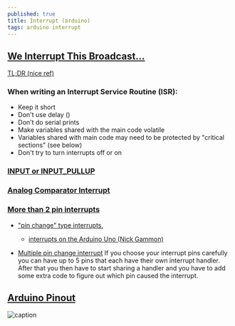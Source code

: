 ```yaml
---
published: true
title: Interrupt (arduino)
tags: arduino interrupt
---
```

## [We Interrupt This Broadcast...](https://www.allaboutcircuits.com/technical-articles/using-interrupts-on-arduino/)

[TL;DR (nice ref)](https://arduino.stackexchange.com/questions/30968/how-do-interrupts-work-on-the-arduino-uno-and-similar-boards/30969#30969)

### When writing an Interrupt Service Routine (ISR):
- Keep it short
- Don't use delay ()
- Don't do serial prints
- Make variables shared with the main code volatile
- Variables shared with main code may need to be protected by "critical sections" (see below)
- Don't try to turn interrupts off or on

### [INPUT or INPUT_PULLUP](https://forum.arduino.cc/index.php?topic=384675.0)

### [Analog Comparator Interrupt](https://forum.arduino.cc/index.php?topic=149840.0)

### [More than 2 pin interrupts](https://forum.arduino.cc/index.php?topic=13727.0)
- ["pin change" type interrupts.](https://arduino.stackexchange.com/questions/1784/how-many-interrupt-pins-can-an-uno-handle/12958#12958)
	- [interrupts on the Arduino Uno (Nick Gammon)](http://gammon.com.au/interrupts)

- [Multiple pin change interrupt](https://www.reddit.com/r/arduino/comments/2z095i/attaching_more_than_3_interrupts_to_an_arduino_uno/)
If you choose your interrupt pins carefully you can have up to 5 pins that each have their own interrupt handler. After that you then have to start sharing a handler and you have to add some extra code to figure out which pin caused the interrupt.

## [Arduino Pinout](https://www.circuito.io/blog/arduino-uno-pinout/)

![caption](https://upload.wikimedia.org/wikipedia/commons/c/c9/Pinout_of_ARDUINO_Board_and_ATMega328PU.svg)
